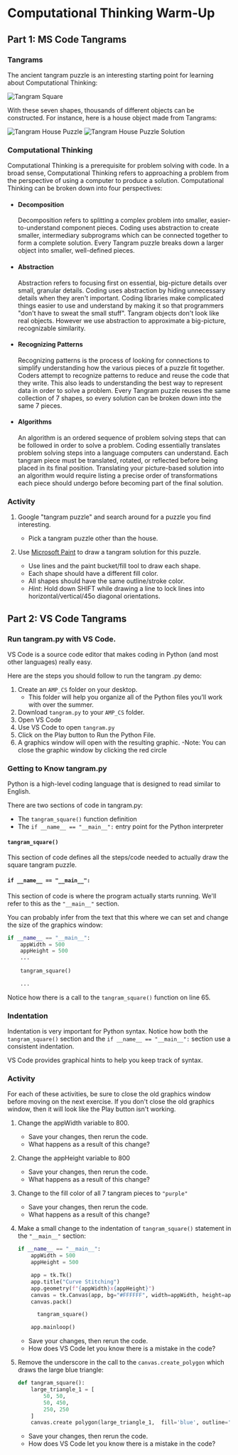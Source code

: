 # Computational Thinking Warm-Up

## Part 1: MS Code Tangrams
### Tangrams
The ancient tangram puzzle is an interesting starting point for learning about Computational Thinking:

![Tangram Square](./student/tangrams/square.png)

With these seven shapes, thousands of different objects can be constructed. For instance, here is a house object made from Tangrams:

![Tangram House Puzzle](./student/tangrams/house.png) ![Tangram House Puzzle Solution](./student/tangrams/house_solution.png)

### Computational Thinking
Computational Thinking is a prerequisite for problem solving with code. In a broad sense, Computational Thinking refers to approaching a problem from the perspective of using a computer to produce a solution. Computational Thinking can be broken down into four perspectives:
- #### Decomposition
    Decomposition refers to splitting a complex problem into smaller, easier-to-understand component pieces.
    Coding uses abstraction to create smaller, intermediary subprograms which can be connected together to form a complete solution.
    Every Tangram puzzle breaks down a larger object into smaller, well-defined pieces.

- #### Abstraction
    Abstraction refers to focusing first on essential, big-picture details over small, granular details.
    Coding uses abstraction by hiding unnecessary details when they aren't important. Coding libraries make complicated things easier to use and understand by making it so that programmers "don't have to sweat the small stuff".
    Tangram objects don't look like real objects. However we use abstraction to approximate a big-picture, recognizable similarity.

- #### Recognizing Patterns 
    Recognizing patterns is the process of looking for connections to simplify understanding how the various pieces of a puzzle fit together. 
    Coders attempt to recognize patterns to reduce and reuse the code that they write.  This also leads to understanding the best way to represent  data in order to solve a problem.
    Every Tangram puzzle reuses the same collection of 7 shapes, so every solution can be broken down into the same 7 pieces.

- #### Algorithms
    An algorithm is an ordered sequence of problem solving steps that can be followed in order to solve a problem.
    Coding essentially translates problem solving steps into a language computers can understand.
    Each tangram piece must be translated, rotated, or reflected before being placed in its final position. Translating your picture-based solution into an algorithm would require listing a precise order of transformations each piece should undergo before becoming part of the final solution.

### Activity
1. Google "tangram puzzle" and search around for a puzzle you find interesting.
    - Pick a tangram puzzle other than the house. 

2. Use [Microsoft Paint](https://apps.microsoft.com/store/detail/paint/9PCFS5B6T72H) to draw a tangram solution for this puzzle. 
    - Use lines and the paint bucket/fill tool to draw each shape.
    - Each shape should have a different fill color. 
    - All shapes should have the same outline/stroke color. 
    - *Hint*:  Hold down SHIFT while drawing a line to lock lines into horizontal/vertical/45o diagonal orientations.

## Part 2: VS Code Tangrams

### Run tangram.py with VS Code.
VS Code is a source code editor that makes coding in Python (and most other languages) really easy.

Here are the steps you should follow to run the tangram .py demo:

1. Create an `AMP_CS` folder on your desktop.
    - This folder will help you organize all of the Python files you’ll work with over the summer.
2. Download `tangram.py` to your `AMP_CS` folder.
3. Open VS Code
4. Use VS Code to open `tangram.py`
5. Click on the Play button to Run the Python File. 
6. A graphics window will open with the resulting graphic.
    -Note: You can close the graphic window by clicking the red circle 

### Getting to Know tangram.py
Python is a high-level coding language that is designed to read similar to English.

There are two sections of code in tangram.py:
- The `tangram_square()` function definition
- The `if __name__ == "__main__":` entry point for the Python interpreter

#### `tangram_square()`
This section of code defines all the steps/code needed to actually draw the square tangram puzzle. 

#### `if __name__ == "__main__":`
This section of code is where the program actually starts running. We'll refer to this as the `"__main__"` section.

You can probably infer from the text that this where we can set and change the size of the graphics window:
```python
if __name__ == "__main__":
    appWidth = 500
    appHeight = 500
    ...
   
    tangram_square()

    ...
```

Notice how there is a call to the `tangram_square()` function on line 65. 

### Indentation
Indentation is very important for Python syntax. Notice how both the `tangram_square()` section and the  `if __name__ == "__main__":` section use a consistent indentation.

VS Code provides graphical hints to help you keep track of syntax.

### Activity
For each of these activities, be sure to close the old graphics window before moving on the next exercise. 
If you don't close the old graphics window, then it will look like the Play button isn't working.

1. Change the appWidth variable to 800. 
    - Save your changes, then rerun the code.
    - What happens as a result of this change?

2. Change the appHeight variable to 800
    - Save your changes, then rerun the code.
    - What happens as a result of this change?

3. Change to the fill color of all 7 tangram pieces to `"purple"`
    - Save your changes, then rerun the code.
    - What happens as a result of this change?

4. Make a small change to the indentation of `tangram_square()` statement in the `"__main__"` section:
    ```python
    if __name__ == "__main__":
        appWidth = 500
        appHeight = 500

        app = tk.Tk()
        app.title("Curve Stitching")
        app.geometry(f"{appWidth}x{appHeight}")
        canvas = tk.Canvas(app, bg="#FFFFFF", width=appWidth, height=appHeight)
        canvas.pack()

          tangram_square()      

        app.mainloop()
    ```
    - Save your changes, then rerun the code.
    - How does VS Code let you know there is a mistake in the code?

5. Remove the underscore in the call to the `canvas.create_polygon` which draws the large blue triangle:
    ```python
    def tangram_square():
        large_triangle_1 = [
            50, 50,
            50, 450,
            250, 250
        ]
        canvas.create polygon(large_triangle_1,  fill='blue', outline='black')

    ```
    - Save your changes, then rerun the code.
    - How does VS Code let you know there is a mistake in the code?

